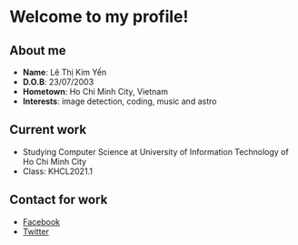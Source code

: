 <h1> Welcome to my profile! </h1>
<h2> About me </h2>
<ul>
  <li><b>Name</b>: Lê Thị Kim Yến</li>
  <li><b>D.O.B</b>: 23/07/2003</li> 
  <li><b>Hometown</b>: Ho Chi Minh City, Vietnam</li> 
  <li><b>Interests</b>: image detection, coding, music and astro</li> 
</ul>
<h2> Current work </h2>
<ul>
  <li>Studying Computer Science at University of Information Technology of Ho Chi Minh City</li>
  <li>Class: KHCL2021.1</li> 
</ul>
<h2>Contact for work</h2>
<ul>
<li><a href="https://www.facebook.com/kimyenn07">Facebook</a></li>
<li><a href="https://twitter.com/YenLe21894285">Twitter</a></li>
</ul>
